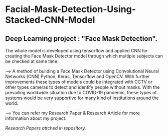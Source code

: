 # Facial-Mask-Detection-Using-Stacked-CNN-Model
## Deep Learning project : "Face Mask Detection".

The whole model is developed using tensorflow and applied CNN for creating the Face Mask Detector model 
through which multiple subjects can be checked at same time.

--> A method of building a Face Mask Detector using Convolutional Neural Networks (CNN) Python, Keras, Tensorflow and OpenCV. With further improvements these types of models could be integrated with CCTV or other types cameras to detect and identify people without masks. With the prevailing worldwide situation due to COVID-19 pandemic, these types of systems would be very supportive for many kind of institutions around the world.

--> You can refer my Research Paper & Research Article for more information about my project.

<i>Research Papers attched in repository.</i> 
